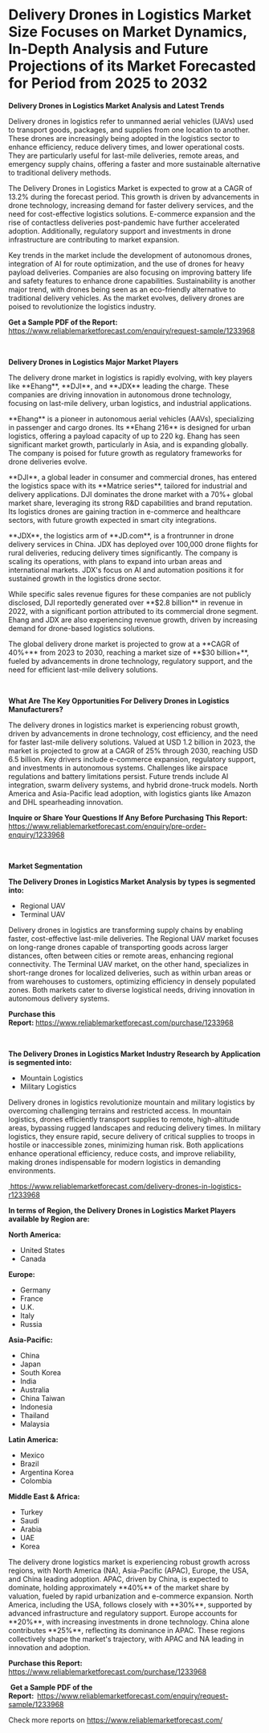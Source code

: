 <p><h1>Delivery Drones in Logistics Market Size Focuses on Market Dynamics, In-Depth Analysis and Future Projections of its Market Forecasted for Period from 2025 to 2032</h1></p><p><strong>Delivery Drones in Logistics Market Analysis and Latest Trends</strong></p>
<p><p>Delivery drones in logistics refer to unmanned aerial vehicles (UAVs) used to transport goods, packages, and supplies from one location to another. These drones are increasingly being adopted in the logistics sector to enhance efficiency, reduce delivery times, and lower operational costs. They are particularly useful for last-mile deliveries, remote areas, and emergency supply chains, offering a faster and more sustainable alternative to traditional delivery methods.</p><p>The Delivery Drones in Logistics Market is expected to grow at a CAGR of 13.2% during the forecast period. This growth is driven by advancements in drone technology, increasing demand for faster delivery services, and the need for cost-effective logistics solutions. E-commerce expansion and the rise of contactless deliveries post-pandemic have further accelerated adoption. Additionally, regulatory support and investments in drone infrastructure are contributing to market expansion.</p><p>Key trends in the market include the development of autonomous drones, integration of AI for route optimization, and the use of drones for heavy payload deliveries. Companies are also focusing on improving battery life and safety features to enhance drone capabilities. Sustainability is another major trend, with drones being seen as an eco-friendly alternative to traditional delivery vehicles. As the market evolves, delivery drones are poised to revolutionize the logistics industry.</p></p>
<p><strong>Get a Sample PDF of the Report:&nbsp;</strong> <a href="https://www.reliablemarketforecast.com/enquiry/request-sample/1233968?utm_campaign=1097&utm_medium=2&utm_source=Github&utm_content=ia&utm_term=23012025&utm_id=delivery-drones-in-logistics">https://www.reliablemarketforecast.com/enquiry/request-sample/1233968</a></p>
<p>&nbsp;</p>
<p><strong>Delivery Drones in Logistics Major Market Players</strong></p>
<p><p>The delivery drone market in logistics is rapidly evolving, with key players like **Ehang**, **DJI**, and **JDX** leading the charge. These companies are driving innovation in autonomous drone technology, focusing on last-mile delivery, urban logistics, and industrial applications.</p><p>**Ehang** is a pioneer in autonomous aerial vehicles (AAVs), specializing in passenger and cargo drones. Its **Ehang 216** is designed for urban logistics, offering a payload capacity of up to 220 kg. Ehang has seen significant market growth, particularly in Asia, and is expanding globally. The company is poised for future growth as regulatory frameworks for drone deliveries evolve.</p><p>**DJI**, a global leader in consumer and commercial drones, has entered the logistics space with its **Matrice series**, tailored for industrial and delivery applications. DJI dominates the drone market with a 70%+ global market share, leveraging its strong R&D capabilities and brand reputation. Its logistics drones are gaining traction in e-commerce and healthcare sectors, with future growth expected in smart city integrations.</p><p>**JDX**, the logistics arm of **JD.com**, is a frontrunner in drone delivery services in China. JDX has deployed over 100,000 drone flights for rural deliveries, reducing delivery times significantly. The company is scaling its operations, with plans to expand into urban areas and international markets. JDX's focus on AI and automation positions it for sustained growth in the logistics drone sector.</p><p>While specific sales revenue figures for these companies are not publicly disclosed, DJI reportedly generated over **$2.8 billion** in revenue in 2022, with a significant portion attributed to its commercial drone segment. Ehang and JDX are also experiencing revenue growth, driven by increasing demand for drone-based logistics solutions.</p><p>The global delivery drone market is projected to grow at a **CAGR of 40%+** from 2023 to 2030, reaching a market size of **$30 billion+**, fueled by advancements in drone technology, regulatory support, and the need for efficient last-mile delivery solutions.</p></p>
<p>&nbsp;</p>
<p><strong>What Are The Key Opportunities For Delivery Drones in Logistics Manufacturers?</strong></p>
<p><p>The delivery drones in logistics market is experiencing robust growth, driven by advancements in drone technology, cost efficiency, and the need for faster last-mile delivery solutions. Valued at USD 1.2 billion in 2023, the market is projected to grow at a CAGR of 25% through 2030, reaching USD 6.5 billion. Key drivers include e-commerce expansion, regulatory support, and investments in autonomous systems. Challenges like airspace regulations and battery limitations persist. Future trends include AI integration, swarm delivery systems, and hybrid drone-truck models. North America and Asia-Pacific lead adoption, with logistics giants like Amazon and DHL spearheading innovation.</p></p>
<p><strong>Inquire or Share Your Questions If Any Before Purchasing This Report:</strong> <a href="https://www.reliablemarketforecast.com/enquiry/pre-order-enquiry/1233968?utm_campaign=1097&utm_medium=2&utm_source=Github&utm_content=ia&utm_term=23012025&utm_id=delivery-drones-in-logistics">https://www.reliablemarketforecast.com/enquiry/pre-order-enquiry/1233968</a></p>
<p>&nbsp;</p>
<p><strong>Market Segmentation</strong></p>
<p><strong>The Delivery Drones in Logistics Market Analysis by types is segmented into:</strong></p>
<p><ul><li>Regional UAV</li><li>Terminal UAV</li></ul></p>
<p><p>Delivery drones in logistics are transforming supply chains by enabling faster, cost-effective last-mile deliveries. The Regional UAV market focuses on long-range drones capable of transporting goods across larger distances, often between cities or remote areas, enhancing regional connectivity. The Terminal UAV market, on the other hand, specializes in short-range drones for localized deliveries, such as within urban areas or from warehouses to customers, optimizing efficiency in densely populated zones. Both markets cater to diverse logistical needs, driving innovation in autonomous delivery systems.</p></p>
<p><strong>Purchase this Report:&nbsp;</strong><a href="https://www.reliablemarketforecast.com/purchase/1233968?utm_campaign=1097&utm_medium=2&utm_source=Github&utm_content=ia&utm_term=23012025&utm_id=delivery-drones-in-logistics">https://www.reliablemarketforecast.com/purchase/1233968</a></p>
<p>&nbsp;</p>
<p><strong>The Delivery Drones in Logistics Market Industry Research by Application is segmented into:</strong></p>
<p><ul><li>Mountain Logistics</li><li>Military Logistics</li></ul></p>
<p><p>Delivery drones in logistics revolutionize mountain and military logistics by overcoming challenging terrains and restricted access. In mountain logistics, drones efficiently transport supplies to remote, high-altitude areas, bypassing rugged landscapes and reducing delivery times. In military logistics, they ensure rapid, secure delivery of critical supplies to troops in hostile or inaccessible zones, minimizing human risk. Both applications enhance operational efficiency, reduce costs, and improve reliability, making drones indispensable for modern logistics in demanding environments.</p></p>
<p><a href="https://www.reliablemarketforecast.com/delivery-drones-in-logistics-r1233968?utm_campaign=1097&utm_medium=2&utm_source=Github&utm_content=ia&utm_term=23012025&utm_id=delivery-drones-in-logistics">&nbsp;https://www.reliablemarketforecast.com/delivery-drones-in-logistics-r1233968</a></p>
<p><strong>In terms of Region, the Delivery Drones in Logistics Market Players available by Region are:</strong></p>
<p>
    <p> <strong> North America: </strong>
        <ul>
            <li>United States</li>
            <li>Canada</li>
        </ul>
        </p> 
    <p> <strong> Europe: </strong>
        <ul>
            <li>Germany</li>
            <li>France</li>
            <li>U.K.</li>
            <li>Italy</li>
            <li>Russia</li>
        </ul>
        </p> 
    <p> <strong> Asia-Pacific: </strong>
        <ul>
            <li>China</li>
            <li>Japan</li>
            <li>South Korea</li>
            <li>India</li>
            <li>Australia</li>
            <li>China Taiwan</li>
            <li>Indonesia</li>
            <li>Thailand</li>
            <li>Malaysia</li>
        </ul>
        </p> 
    <p> <strong> Latin America: </strong>
        <ul>
            <li>Mexico</li>
            <li>Brazil</li>
            <li>Argentina Korea</li>
            <li>Colombia</li>
        </ul>
        </p> 
    <p> <strong> Middle East & Africa: </strong>
        <ul>
            <li>Turkey</li>
            <li>Saudi</li>
            <li>Arabia</li>
            <li>UAE</li>
            <li>Korea</li>
        </ul>
    </p>
    </p>
<p><p>The delivery drone logistics market is experiencing robust growth across regions, with North America (NA), Asia-Pacific (APAC), Europe, the USA, and China leading adoption. APAC, driven by China, is expected to dominate, holding approximately **40%** of the market share by valuation, fueled by rapid urbanization and e-commerce expansion. North America, including the USA, follows closely with **30%**, supported by advanced infrastructure and regulatory support. Europe accounts for **20%**, with increasing investments in drone technology. China alone contributes **25%**, reflecting its dominance in APAC. These regions collectively shape the market's trajectory, with APAC and NA leading in innovation and adoption.</p></p>
<p><strong>Purchase this Report: </strong><a href="https://www.reliablemarketforecast.com/purchase/1233968?utm_campaign=1097&utm_medium=2&utm_source=Github&utm_content=ia&utm_term=23012025&utm_id=delivery-drones-in-logistics">https://www.reliablemarketforecast.com/purchase/1233968</a></p>
<p>&nbsp;<strong>Get a Sample PDF of the Report:&nbsp;&nbsp;</strong><a href="https://www.reliablemarketforecast.com/enquiry/request-sample/1233968?utm_campaign=1097&utm_medium=2&utm_source=Github&utm_content=ia&utm_term=23012025&utm_id=delivery-drones-in-logistics">https://www.reliablemarketforecast.com/enquiry/request-sample/1233968</a></p>
<p><strong></strong></p>
<p>Check more reports on <a href="https://www.reliablemarketforecast.com/?utm_campaign=1097&utm_medium=2&utm_source=Github&utm_content=ia&utm_term=23012025&utm_id=delivery-drones-in-logistics">https://www.reliablemarketforecast.com/</a></p>